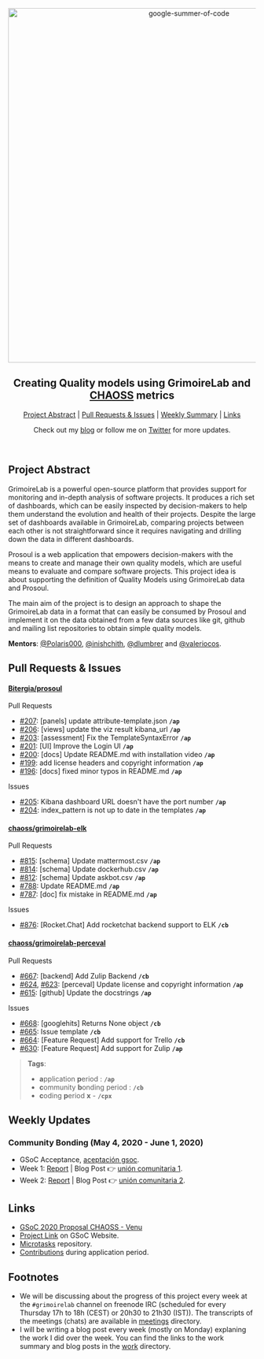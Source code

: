 <div align="center">
    <a href="https://summerofcode.withgoogle.com/projects/#5489558193438720"><img src="https://i.imgur.com/0fol3k5.png" width="720" alt="google-summer-of-code"></a>
    <h2>
    Creating Quality models using GrimoireLab and <a href="https://github.com/chaoss">CHAOSS</a> metrics
    </h2>
</div>

<p align="center">
	<a href="#project-abstract">Project Abstract</a> | 
	<a href="#pull-requests--issues">Pull Requests & Issues</a> | 
	<a href="#weekly-summary">Weekly Summary</a> | 
	<a href="#links">Links</a>
</p>

<p align="center">
	Check out my <a href="https://vchrombie.github.io/blog">blog</a> or follow me on <a href="https://twitter.com/vchrombie">Twitter</a> for more updates.
</p>
<br>

## Project Abstract

GrimoireLab is a powerful open-source platform that provides support for monitoring and in-depth analysis of software projects. It produces a rich set of dashboards, which can be easily inspected by decision-makers to help them understand the evolution and health of their projects. Despite the large set of dashboards available in GrimoireLab, comparing projects between each other is not straightforward since it requires navigating and drilling down the data in different dashboards.

Prosoul is a web application that empowers decision-makers with the means to create and manage their own quality models, which are useful means to evaluate and compare software projects. This project idea is about supporting the definition of Quality Models using GrimoireLab data and Prosoul.

The main aim of the project is to design an approach to shape the GrimoireLab data in a format that can easily be consumed by Prosoul and implement it on the data obtained from a few data sources like git, github and mailing list repositories to obtain simple quality models.

**Mentors**: [@Polaris000](https://github.com/Polaris000), [@inishchith](https://github.com/inishchith), [@dlumbrer](https://github.com/dlumbrer) and [@valeriocos](https://github.com/valeriocos).


## Pull Requests & Issues

#### [Bitergia/prosoul](https://github.com/Bitergia/prosoul)

Pull Requests

- [#207](https://github.com/Bitergia/prosoul/pull/207): [panels] update attribute-template.json **`/ap`**
- [#206](https://github.com/Bitergia/prosoul/pull/206): [views] update the viz result kibana_url **`/ap`**
- [#203](https://github.com/Bitergia/prosoul/pull/203): [assessment] Fix the TemplateSyntaxError **`/ap`**
- [#201](https://github.com/Bitergia/prosoul/pull/201): [UI] Improve the Login UI **`/ap`**
- [#200](https://github.com/Bitergia/prosoul/pull/200): [docs] Update README.md with installation video **`/ap`**
- [#199](https://github.com/Bitergia/prosoul/pull/199): add license headers and copyright information **`/ap`**
- [#196](https://github.com/Bitergia/prosoul/pull/196): [docs] fixed minor typos in README.md **`/ap`**

Issues

- [#205](https://github.com/Bitergia/prosoul/issues/205): Kibana dashboard URL doesn't have the port number **`/ap`**
- [#204](https://github.com/Bitergia/prosoul/issues/204): index_pattern is not up to date in the templates **`/ap`**

#### [chaoss/grimoirelab-elk](https://github.com/chaoss/grimoirelab-elk)

Pull Requests

- [#815](https://github.com/chaoss/grimoirelab-elk/pull/815): [schema] Update mattermost.csv **`/ap`**
- [#814](https://github.com/chaoss/grimoirelab-elk/pull/814): [schema] Update dockerhub.csv **`/ap`**
- [#812](https://github.com/chaoss/grimoirelab-elk/pull/812): [schema] Update askbot.csv **`/ap`**
- [#788](https://github.com/chaoss/grimoirelab-elk/pull/788): Update README.md **`/ap`**
- [#787](https://github.com/chaoss/grimoirelab-elk/pull/787): [doc] fix mistake in README.md **`/ap`**

Issues

- [#876](https://github.com/chaoss/grimoirelab-elk/issues/876): [Rocket.Chat] Add rocketchat backend support to ELK **`/cb`**

#### [chaoss/grimoirelab-perceval](https://github.com/chaoss/grimoirelab-perceval)

Pull Requests

- [#667](https://github.com/chaoss/grimoirelab-perceval/pull/667): [backend] Add Zulip Backend **`/cb`**
- [#624](https://github.com/chaoss/grimoirelab-perceval/pull/624), [#623](https://github.com/chaoss/grimoirelab-perceval/pull/623): [perceval] Update license and copyright information **`/ap`**
- [#615](https://github.com/chaoss/grimoirelab-perceval/pull/615): [github] Update the docstrings **`/ap`**

Issues

- [#668](https://github.com/chaoss/grimoirelab-perceval/pull/668): [googlehits] Returns None object **`/cb`**
- [#665](https://github.com/chaoss/grimoirelab-perceval/pull/665): Issue template **`/cb`**
- [#664](https://github.com/chaoss/grimoirelab-perceval/pull/664): [Feature Request] Add support for Trello **`/cb`**
- [#630](https://github.com/chaoss/grimoirelab-perceval/pull/630): [Feature Request] Add support for Zulip **`/ap`**

> **Tags**:
> - **a**pplication **p**eriod : **`/ap`**
> - **c**ommunity **b**onding period : **`/cb`** 
> - **c**oding **p**eriod **x** - **`/cpx`** <br>


## Weekly Updates

### Community Bonding (May 4, 2020 - June 1, 2020)

- GSoC Acceptance, [aceptación gsoc](https://vchrombie.github.io/blog/gsoc-acceptance).
- Week 1: [Report](work/community-bonding#week-1-summary) | Blog Post :point_right: [unión comunitaria 1](https://vchrombie.github.io/blog/community-bonding-1).
- Week 2: [Report](work/community-bonding#week-2-summary) | Blog Post :point_right: [unión comunitaria 2](https://vchrombie.github.io/blog/community-bonding-2).

## Links

- [GSoC 2020 Proposal CHAOSS - Venu](notes/gsoc-proposal-venu.pdf)
- [Project Link](https://summerofcode.withgoogle.com/projects/#5489558193438720) on GSoC Website.
- [Microtasks](https://github.com/vchrombie/chaoss-microtasks) repository.
- [Contributions](notes/application-period-contributions.md) during application period.


## Footnotes

- We will be discussing about the progress of this project every week at the `#grimoirelab` channel on freenode IRC (scheduled for every Thursday 17h to 18h (CEST) or 20h30 to 21h30 (IST)). The transcripts of the meetings (chats) are available in [meetings](meetings/) directory.
- I will be writing a blog post every week (mostly on Monday) explaning the work I did over the week. You can find the links to the work summary and blog posts in the [work](work/) directory.
